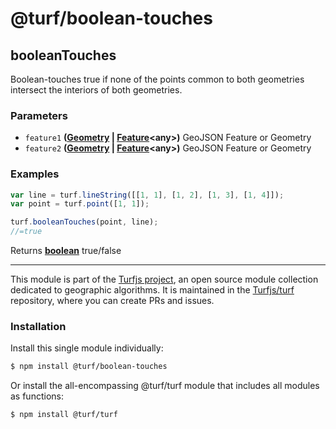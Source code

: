 # @turf/boolean-touches

<!-- Generated by documentation.js. Update this documentation by updating the source code. -->

## booleanTouches

Boolean-touches true if none of the points common to both geometries
intersect the interiors of both geometries.

### Parameters

*   `feature1` **([Geometry][1] | [Feature][2]\<any>)** GeoJSON Feature or Geometry
*   `feature2` **([Geometry][1] | [Feature][2]\<any>)** GeoJSON Feature or Geometry

### Examples

```javascript
var line = turf.lineString([[1, 1], [1, 2], [1, 3], [1, 4]]);
var point = turf.point([1, 1]);

turf.booleanTouches(point, line);
//=true
```

Returns **[boolean][3]** true/false

[1]: https://tools.ietf.org/html/rfc7946#section-3.1

[2]: https://tools.ietf.org/html/rfc7946#section-3.2

[3]: https://developer.mozilla.org/docs/Web/JavaScript/Reference/Global_Objects/Boolean

<!-- This file is automatically generated. Please don't edit it directly. If you find an error, edit the source file of the module in question (likely index.js or index.ts), and re-run "yarn docs" from the root of the turf project. -->

---

This module is part of the [Turfjs project](https://turfjs.org/), an open source module collection dedicated to geographic algorithms. It is maintained in the [Turfjs/turf](https://github.com/Turfjs/turf) repository, where you can create PRs and issues.

### Installation

Install this single module individually:

```sh
$ npm install @turf/boolean-touches
```

Or install the all-encompassing @turf/turf module that includes all modules as functions:

```sh
$ npm install @turf/turf
```
